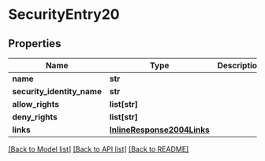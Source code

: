 # SecurityEntry20

## Properties
Name | Type | Description | Notes
------------ | ------------- | ------------- | -------------
**name** | **str** |  | [optional] 
**security_identity_name** | **str** |  | [optional] 
**allow_rights** | **list[str]** |  | [optional] 
**deny_rights** | **list[str]** |  | [optional] 
**links** | [**InlineResponse2004Links**](InlineResponse2004Links.md) |  | [optional] 

[[Back to Model list]](../README.md#documentation-for-models) [[Back to API list]](../README.md#documentation-for-api-endpoints) [[Back to README]](../README.md)


